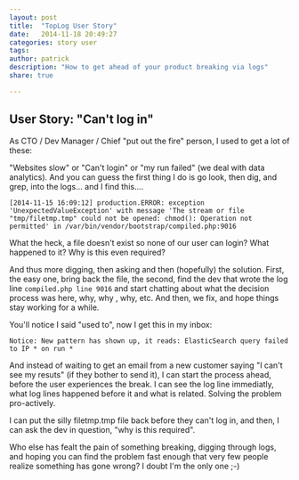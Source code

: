 ```yaml
---
layout: post
title:  "TopLog User Story"
date:   2014-11-18 20:49:27
categories: story user
tags: 
author: patrick
description: "How to get ahead of your product breaking via logs"
share: true

---
```

## User Story: "Can't log in"

As CTO / Dev Manager / Chief "put out the fire" person, I used to get a lot of these:

"Websites slow" or "Can't login" or "my run failed" (we deal with data analytics).  And you can guess the first thing I do is go look, then dig, and grep, into the logs... and I find this....

`[2014-11-15 16:09:12] production.ERROR: exception 'UnexpectedValueException' with message 'The stream or file "tmp/filetmp.tmp" could not be opened: chmod(): Operation not permitted' in /var/bin/vendor/bootstrap/compiled.php:9016`

What the heck, a file doesn't exist so none of our user can login?  What happened to it?  Why is this even required?

And thus more digging, then asking and then (hopefully) the solution.  First, the easy one, bring back the file, the second, find the dev that wrote the log line `compiled.php line 9016` and start chatting about what the decision process was here, why, why , why, etc.   And then, we fix, and hope things stay working for a while.

You'll notice I said "used to", now I get this in my inbox:

`Notice: New pattern has shown up, it reads: ElasticSearch query failed to IP * on run *`

And instead of waiting to get an email from a new customer saying "I can't see my resuts" (if they bother to send it), I can start the process ahead, before the user experiences the break.  I can see the log line immediatly, what log lines happened before it and what is related.  Solving the problem pro-actively.

I can put the silly filetmp.tmp file back before they can't log in, and then, I can ask the dev in question, "why is this required".

Who else has fealt the pain of something breaking, digging through logs, and hoping you can find the problem fast enough that very few people realize something has gone wrong?  I doubt I'm the only one ;-) 
